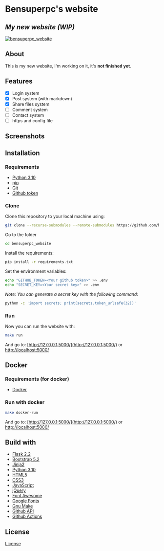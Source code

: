 # Bensuperpc's website

## _My new website (WIP)_

[![bensuperpc_website](https://github.com/bensuperpc/bensuperpc_website/actions/workflows/base.yml/badge.svg)](https://github.com/bensuperpc/bensuperpc_website/actions/workflows/base.yml)

## About

This is my new website, I'm working on it, it's **not finished yet**.

## Features

- [x] Login system
- [x] Post system (with markdown)
- [x] Share files system
- [ ] Comment system
- [ ] Contact system
- [ ] https and config file

## Screenshots

## Installation

### Requirements

- [Python 3.10](https://www.python.org/)
- [pip](https://pypi.org/project/pip/)
- [Git](https://git-scm.com/)
- [Github token](https://docs.github.com/en/github/authenticating-to-github/keeping-your-account-and-data-secure/creating-a-personal-access-token)

### Clone

Clone this repository to your local machine using:

```sh
git clone --recurse-submodules --remote-submodules https://github.com/bensuperpc/bensuperpc_website.git
```

Go to the folder

```sh
cd bensuperpc_website
```

Install the requirements:

```sh
pip install -r requirements.txt
```

Set the environment variables:

```sh
echo "GITHUB_TOKEN=<Your github token>" >> .env
echo "SECRET_KEY=<Your secret key>" >> .env
```

_Note: You can generate a secret key with the following command:_

```sh
python -c 'import secrets; print(secrets.token_urlsafe(32))'
```

### Run

Now you can run the website with:

```sh
make run
```

And go to: [http://127.0.0.1:5000/](http://127.0.0.1:5000/) or [http://localhost:5000/](http://localhost:5000/)

## Docker

### Requirements (for docker)

- [Docker](https://www.docker.com/)

### Run with docker

```sh
make docker-run
```

And go to: [http://127.0.0.1:5000/](http://127.0.0.1:5000/) or [http://localhost:5000/](http://localhost:5000/)

## Build with

- [Flask 2.2](https://flask.palletsprojects.com/en/2.2.x/)
- [Bootstrap 5.2](https://getbootstrap.com/)
- [Jinja2](https://jinja.palletsprojects.com/en/3.0.x/)
- [Python 3.10](https://www.python.org/)
- [HTML5](https://html.spec.whatwg.org/multipage/)
- [CSS3](https://www.w3.org/Style/CSS/Overview.en.html)
- [JavaScript](https://www.javascript.com/)
- [jQuery](https://jquery.com/)
- [Font Awesome](https://fontawesome.com/)
- [Google Fonts](https://fonts.google.com/)
- [Gnu Make](https://www.gnu.org/software/make/)
- [Github API](https://docs.github.com/en/rest)
- [Github Actions](https://docs.github.com/en/actions)


## License

[License](License)
